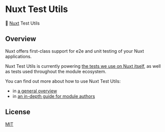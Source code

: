 # Nuxt Test Utils

🧪 [Nuxt](https://nuxt.com/) Test Utils

## Overview

Nuxt offers first-class support for e2e and unit testing of your Nuxt applications.

Nuxt Test Utils is currently powering [the tests we use on Nuxt itself](https://github.com/nuxt/nuxt/tree/main/test), as well as tests used throughout the module ecosystem.

You can find out more about how to use Nuxt Test Utils:

- in [a general overview](https://nuxt.com/docs/getting-started/testing)
- in [an in-depth guide for module authors](https://nuxt.com/docs/guide/going-further/modules/#testing)

## License

[MIT](./LICENSE)
